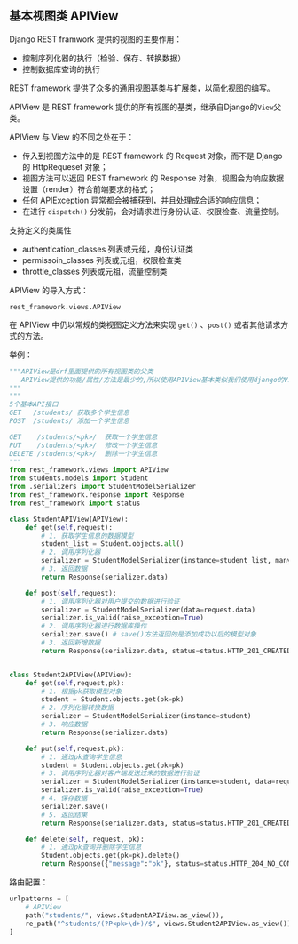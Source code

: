 ## 基本视图类 APIView

Django REST framwork 提供的视图的主要作用：

- 控制序列化器的执行（检验、保存、转换数据）
- 控制数据库查询的执行

REST framework 提供了众多的通用视图基类与扩展类，以简化视图的编写。

APIView 是 REST framework 提供的所有视图的基类，继承自Django的`View`父类。

APIView 与 View 的不同之处在于：

- 传入到视图方法中的是 REST framework 的 Request 对象，而不是 Django 的 HttpRequeset 对象；
- 视图方法可以返回 REST framework 的 Response 对象，视图会为响应数据设置（render）符合前端要求的格式；
- 任何 APIException 异常都会被捕获到，并且处理成合适的响应信息；
- 在进行 `dispatch()` 分发前，会对请求进行身份认证、权限检查、流量控制。

支持定义的类属性

- authentication_classes 列表或元组，身份认证类
- permissoin_classes 列表或元组，权限检查类
- throttle_classes 列表或元祖，流量控制类

APIView 的导入方式：

```
rest_framework.views.APIView
```

在 APIView 中仍以常规的类视图定义方法来实现 `get()` 、`post()` 或者其他请求方式的方法。

举例：

```python
"""APIView是drf里面提供的所有视图类的父类
   APIView提供的功能/属性/方法是最少的,所以使用APIView基本类似我们使用django的View
"""
"""
5个基本API接口
GET   /students/ 获取多个学生信息 
POST  /students/ 添加一个学生信息

GET    /students/<pk>/  获取一个学生信息 
PUT    /students/<pk>/  修改一个学生信息
DELETE /students/<pk>/  删除一个学生信息
"""
from rest_framework.views import APIView
from students.models import Student
from .serializers import StudentModelSerializer
from rest_framework.response import Response
from rest_framework import status

class StudentAPIView(APIView):
    def get(self,request):
        # 1. 获取学生信息的数据模型
        student_list = Student.objects.all()
        # 2. 调用序列化器
        serializer = StudentModelSerializer(instance=student_list, many=True)
        # 3. 返回数据
        return Response(serializer.data)

    def post(self,request):
        # 1. 调用序列化器对用户提交的数据进行验证
        serializer = StudentModelSerializer(data=request.data)
        serializer.is_valid(raise_exception=True)
        # 2. 调用序列化器进行数据库操作
        serializer.save() # save()方法返回的是添加成功以后的模型对象
        # 3. 返回新增数据
        return Response(serializer.data, status=status.HTTP_201_CREATED)


class Student2APIView(APIView):
    def get(self,request,pk):
        # 1. 根据pk获取模型对象
        student = Student.objects.get(pk=pk)
        # 2. 序列化器转换数据
        serializer = StudentModelSerializer(instance=student)
        # 3. 响应数据
        return Response(serializer.data)

    def put(self,request,pk):
        # 1. 通过pk查询学生信息
        student = Student.objects.get(pk=pk)
        # 3. 调用序列化器对客户端发送过来的数据进行验证
        serializer = StudentModelSerializer(instance=student, data=request.data)
        serializer.is_valid(raise_exception=True)
        # 4. 保存数据
        serializer.save()
        # 5. 返回结果
        return Response(serializer.data, status=status.HTTP_201_CREATED)

    def delete(self, request, pk):
        # 1. 通过pk查询并删除学生信息
        Student.objects.get(pk=pk).delete()
        return Response({"message":"ok"}, status=status.HTTP_204_NO_CONTENT)
```

路由配置：

```python
urlpatterns = [
    # APIView
    path("students/", views.StudentAPIView.as_view()),
    re_path("^students/(?P<pk>\d+)/$", views.Student2APIView.as_view()),
]
```

